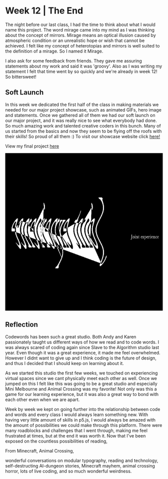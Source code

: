 # Week 12 | The End
The night before our last class, I had the time to think about what I would name this project. The word mirage came into my mind as I was thinking about the concept of mirrors. Mirage means an optical illusion caused by atmospheric condition or an unrealistic hope or wish that cannot be achieved. I felt like my concept of heterotopias and mirrors is well suited to the definition of a mirage. So I named it Mirage.

I also ask for some feedback from friends. They gave me assuring statements about my work and said it was 'groovy'. Also as I was writing my statement I felt that time went by so quickly and we're already in week 12! So bittersweet!

## Soft Launch
In this week we dedicated the first half of the class in making materials we needed for our major project showcase, such as animated GIFs, hero image and statements. Once we gathered all of them we had our soft launch on our major project, and it was really nice to see what everybody had done. So much amazing work and talented creative coders in this bunch. Many of us started from the basics and now they seem to be flying off the roofs with their skills! So proud of all them :) To visit our showcase website click [here!](https://simandy.github.io/codewords/) 

View my final project [here](https://natnathania.github.io/Codewords-2020/Week_12/Mirage/)

<img src = "Mirage_640.gif">


## Reflection
Codewords has been such a great studio. Both Andy and Karen passionately taught us different ways of how we read and to code words. I was always scared of coding again since Slave to the Algorithm studio last year. Even though it was a great experience, it made me feel overwhelmed. However I didnt want to give up and I think coding is the future of design, and thus I decided that I should keep on learning about it. 

As we started this studio the first few weeks, we touched on experiencing virtual spaces since we cant physically meet each other as well. Once we jumped on this I felt like this was going to be a great studio and especially Mini Melbourne and Animal Crossing was my favorite! Not only was this a game for our learning experience, but it was also a great way to bond with each other even when we are apart.

Week by week we kept on going further into the relationship between code and words and every class I would always learn something new. With having very little amount of skills in p5.js, I would always be amazed with the amount of possibilities we could make through this platform. There were many roadblocks and challenges that I went through, making me feel frustrated at times, but at the end it was worth it. Now that I've been exposed on the countless possibilities of reading,

From Minecraft, Animal Crossing, 

 wonderful conversations on modular typography, reading and technology, self-destructing AI-dungeon stories, Minecraft mayhem, animal crossing horror, lots of live coding, and so much wonderful weirdness. 
